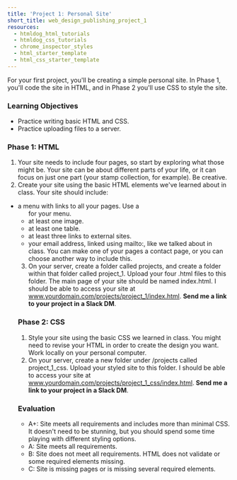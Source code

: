 ```yaml
---
title: 'Project 1: Personal Site'
short_title: web_design_publishing_project_1
resources:
  - htmldog_html_tutorials
  - htmldog_css_tutorials
  - chrome_inspector_styles
  - html_starter_template
  - html_css_starter_template
---
```


For your first project, you'll be creating a simple personal site. In Phase 1, you'll code the site in HTML, and in Phase 2 you'll use CSS to style the site.

### Learning Objectives

- Practice writing basic HTML and CSS.
- Practice uploading files to a server.

### Phase 1: HTML

1. Your site needs to include four pages, so start by exploring what those might be. Your site can be about different parts of your life, or it can focus on just one part (your stamp collection, for example). Be creative.
2. Create your site using the basic HTML elements we've learned about in class. Your site should include:
  - a menu with links to all your pages. Use a <ul> for your menu.
  - at least one image.
  - at least one table.
  - at least three links to external sites.
  - your email address, linked using mailto:, like we talked about in class. You can make one of your pages a contact page, or you can choose another way to include this.
3. On your server, create a folder called projects, and create a folder within that folder called project_1. Upload your four .html files to this folder. The main page of your site should be named index.html. I should be able to access your site at www.yourdomain.com/projects/project_1/index.html. __Send me a link to your project in a Slack DM__.

### Phase 2: CSS

1. Style your site using the basic CSS we learned in class. You might need to revise your HTML in order to create the design you want. Work locally on your personal computer.
2. On your server, create a new folder under /projects called project_1_css. Upload your styled site to this folder. I should be able to access your site at www.yourdomain.com/projects/project_1_css/index.html. __Send me a link to your project in a Slack DM__.

### Evaluation

- A+: Site meets all requirements and includes more than minimal CSS. It doesn't need to be stunning, but you should spend some time playing with different styling options.
- A: Site meets all requirements.
- B: Site does not meet all requirements. HTML does not validate or some required elements missing.
- C: Site is missing pages or is missing several required elements.
